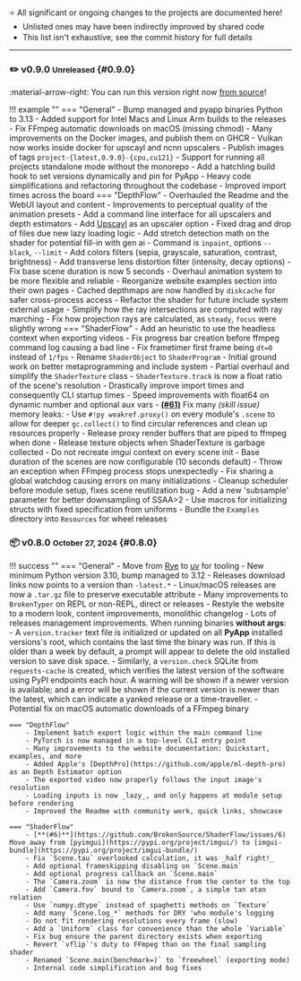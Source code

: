 <style>
    ul {margin-top:    2px !important;}
    li {margin-bottom: 2px !important;}
    p  {margin-bottom: 2px !important;}
</style>


⭐️ All significant or ongoing changes to the projects are documented here!

- Unlisted ones may have been indirectly improved by shared code
- This list isn't exhaustive, see the commit history for full details

<hr>

### ✏️ v0.9.0 <small>Unreleased</small> {#0.9.0}

:material-arrow-right: You can run this version right now [from source](site:/get/source)!

!!! example ""
    === "General"
        - Bump managed and pyapp binaries Python to 3.13
        - Added support for Intel Macs and Linux Arm builds to the releases
        - Fix FFmpeg automatic downloads on macOS (missing chmod)
        - Many improvements on the Docker images, and publish them on GHCR
            - Vulkan now works inside docker for upscayl and ncnn upscalers
            - Publish images of tags `project-{latest,0.9.0}-{cpu,cu121}`
        - Support for running all projects standalone mode without the monorepo
        - Add a hatchling build hook to set versions dynamically and pin for PyApp
        - Heavy code simplifications and refactoring throughout the codebase
        - Improved import times across the board
    === "DepthFlow"
        - Overhauled the Readme and the WebUI layout and content
        - Improvements to perceptual quality of the animation presets
        - Add a command line interface for all upscalers and depth estimators
        - Add [Upscayl](https://github.com/upscayl/upscayl) as an upscaler option
        - Fixed drag and drop of files due new lazy loading logic
        - Add stretch detection math on the shader for potential fill-in with gen ai
            - Command is `inpaint`, options `--black`, `--limit`
        - Add colors filters (sepia, grayscale, saturation, contrast, brightness)
        - Add transverse lens distortion filter (intensity, decay options)
        - Fix base scene duration is now 5 seconds
        - Overhaul animation system to be more flexible and reliable
        - Reorganize website examples section into their own pages
        - Cached depthmaps are now handled by `diskcache` for safer cross-process access
        - Refactor the shader for future include system external usage
        - Simplify  how the ray intersections are computed with ray marching
        - Fix how projection rays are calculated, as `steady`, `focus` were slightly wrong
    === "ShaderFlow"
        - Add an heuristic to use the headless context when exporting videos
        - Fix progress bar creation before ffmpeg command log causing a bad line
        - Fix frametimer first frame being `dt=0` instead of `1/fps`
        - Rename `ShaderObject` to `ShaderProgram`
        - Initial ground work on better metaprogramming and include system
        - Partial overhaul and simplify the `ShaderTexture` class
        - `ShaderTexture.track` is now a float ratio of the scene's resolution
        - Drastically improve import times and consequently CLI startup times
        - Speed improvements with float64 on dynamic number and optional aux vars
        - [**(#61)**](https://github.com/BrokenSource/DepthFlow/issues/61)  Fix many _(skill issue)_ memory leaks:
            - Use `#!py weakref.proxy()` on every module's `.scene` to allow for deeper `gc.collect()` to find circular references and clean up resources properly
            - Release proxy render buffers that are piped to ffmpeg when done
            - Release texture objects when ShaderTexture is garbage collected
            - Do not recreate imgui context on every scene init
        - Base duration of the scenes are now configurable (10 seconds default)
        - Throw an exception when FFmpeg process stops unexpectedly
        - Fix sharing a global watchdog causing errors on many initializations
        - Cleanup scheduler before module setup, fixes scene reutilization bug
        - Add a new 'subsample' parameter for better downsampling of SSAA>2
        - Use macros for initializing structs with fixed specification from uniforms
        - Bundle the `Examples` directory into `Resources` for wheel releases

<!------------------------------------------------------------------------------------------------->

### 📦 v0.8.0 <small>October 27, 2024</small> {#0.8.0}

!!! success ""
    === "General"
        - Move from [Rye](https://rye.astral.sh/) to [uv](https://astral.sh/) for tooling
        - New minimum Python version 3.10, bump managed to 3.12
        - Releases download links now points to a version than `-latest.*`
        - Linux/macOS releases are now a `.tar.gz` file to preserve executable attribute
        - Many improvements to `BrokenTyper` on REPL or non-REPL, direct or releases
        - Restyle the website to a modern look, content improvements, monolithic changelog
        - Lots of releases management improvements. When running binaries **without args**:
            - A `version.tracker` text file is initialized or updated on all **PyApp** installed versions's root, which contains the last time the binary was run. If this is older than a week by default, a prompt will appear to delete the old installed version to save disk space.
            - Similarly, a `version.check` SQLite from `requests-cache` is created, which verifies the latest version of the software using PyPI endpoints each hour. A warning will be shown if a newer version is available; and a error will be shown if the current version is newer than the latest, which can indicate a yanked release or a time-traveller.
        - Potential fix on macOS automatic downloads of a FFmpeg binary

    === "DepthFlow"
        - Implement batch export logic within the main command line
        - PyTorch is now managed in a top-level CLI entry point
        - Many improvements to the website documentation: Quickstart, examples, and more
        - Added Apple's [DepthPro](https://github.com/apple/ml-depth-pro) as an Depth Estimator option
        - The exported video now properly follows the input image's resolution
        - Loading inputs is now _lazy_, and only happens at module setup before rendering
        - Improved the Readme with community work, quick links, showcase

    === "ShaderFlow"
        - [**(#6)**](https://github.com/BrokenSource/ShaderFlow/issues/6) Move away from [pyimgui](https://pypi.org/project/imgui/) to [imgui-bundle](https://pypi.org/project/imgui-bundle/)
        - Fix `Scene.tau` overlooked calculation, it was _half right!_
        - Add optional frameskipping disabling on `Scene.main`
        - Add optional progress callback on `Scene.main`
        - The `Camera.zoom` is now the distance from the center to the top
        - Add `Camera.fov` bound to `Camera.zoom`, a simple tan atan relation
        - Use `numpy.dtype` instead of spaghetti methods on `Texture`
        - Add many `Scene.log_*` methods for DRY 'who module's logging
        - Do not fit rendering resolutions every frame (slow)
        - Add a `Uniform` class for convenience than the whole `Variable`
        - Fix bug ensure the parent directory exists when exporting
        - Revert `vflip`'s duty to FFmpeg than on the final sampling shader
        - Renamed `Scene.main(benchmark=)` to `freewheel` (exporting mode)
        - Internal code simplification and bug fixes

<!------------------------------------------------------------------------------------------------->

</div>
